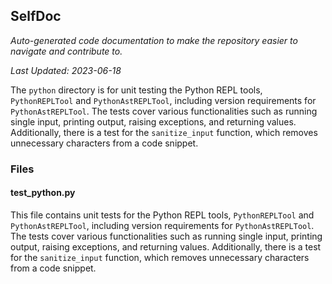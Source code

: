 <!--- START SELFDOC --->
## SelfDoc
_Auto-generated code documentation to make the repository easier to navigate and contribute to._

_Last Updated: 2023-06-18_

The `python` directory is for unit testing the Python REPL tools, `PythonREPLTool` and `PythonAstREPLTool`, including version requirements for `PythonAstREPLTool`. The tests cover various functionalities such as running single input, printing output, raising exceptions, and returning values. Additionally, there is a test for the `sanitize_input` function, which removes unnecessary characters from a code snippet.

### Files
#### test_python.py
This file contains unit tests for the Python REPL tools, `PythonREPLTool` and `PythonAstREPLTool`, including version requirements for `PythonAstREPLTool`. The tests cover various functionalities such as running single input, printing output, raising exceptions, and returning values. Additionally, there is a test for the `sanitize_input` function, which removes unnecessary characters from a code snippet.

<!--- END SELFDOC --->